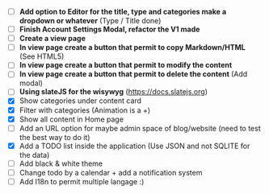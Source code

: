 - [ ] **Add option to Editor for the title, type and categories make a dropdown or whatever** (Type / Title done)
- [ ] **Finish Account Settings Modal, refactor the V1 made**
- [ ] **Create a view page**
- [ ] **In view page create a button that permit to copy Markdown/HTML** (See HTML5)
- [ ] **In view page create a button that permit to modify the content**
- [ ] **In view page create a button that permit to delete the content** (Add modal)
- [ ] **Using slateJS for the wisywyg** (https://docs.slatejs.org)
- [x] Show categories under content card
- [x] Filter with categories (Animation is a +)
- [x] Show all content in Home page
- [ ] Add an URL option for maybe admin space of blog/website (need to test the best way to do it)
- [x] Add a TODO list inside the application (Use JSON and not SQLITE for the data)
- [ ] Add black & white theme
- [ ] Change todo by a calendar + add a notification system
- [ ] Add I18n to permit multiple langage :)